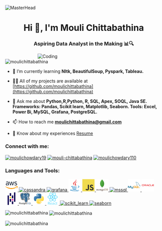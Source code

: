 ![MasterHead](https://i0.wp.com/www.sciencenews.org/wp-content/uploads/2023/04/040823_chatgpt_feat.gif?resize=1024,256&ssl=1)


<h1 align="center">Hi 👋, I'm Mouli Chittabathina</h1>
<h3 align="center">Aspiring Data Analyst in the Making 📊🔍</h3>

<img align="right" alt="Coding" width="400" src="https://assets-global.website-files.com/5c19020c997c25514d17d86f/60c0d9460c02947666c0d70c_Data%20report.gif">

<p align="left"> <img src="https://komarev.com/ghpvc/?username=moulichittabathina&label=Profile%20views&color=0e75b6&style=flat" alt="moulichittabathina" /> </p>

- 🌱 I’m currently learning **Nltk, BeautifulSoup, Pyspark, Tableau.**

- 👨‍💻 All of my projects are available at [https://github.com/moulichittabathina](https://github.com/moulichittabathina)

- 💬 Ask me about **Python,R,Python, R, SQL, Apex, SOQL, Java SE. Frameworks: Pandas, Scikit learn, Matplotlib, Seaborn.    Tools: Excel, Power Bi, MySQL, Grafana, PostgreSQL.**

- 📫 How to reach me **moulichittabathina@gmail.com**

- 📄 Know about my experiences [Resume](https://drive.google.com/file/d/1djg1uMeqySJK-udIlFqAswrd6nddG3ZY/view?usp=drive_link)

<h3 align="left">Connect with me:</h3>
<p align="left">
<a href="https://twitter.com/moulichowdary19" target="blank"><img align="center" src="https://raw.githubusercontent.com/rahuldkjain/github-profile-readme-generator/master/src/images/icons/Social/twitter.svg" alt="moulichowdary19" height="30" width="40" /></a>
<a href="https://linkedin.com/in/mouli-chittabathina" target="blank"><img align="center" src="https://raw.githubusercontent.com/rahuldkjain/github-profile-readme-generator/master/src/images/icons/Social/linked-in-alt.svg" alt="mouli-chittabathina" height="30" width="40" /></a>
<a href="https://instagram.com/moulichowdary110" target="blank"><img align="center" src="https://raw.githubusercontent.com/rahuldkjain/github-profile-readme-generator/master/src/images/icons/Social/instagram.svg" alt="moulichowdary110" height="30" width="40" /></a>
</p>

<h3 align="left">Languages and Tools:</h3>
<p align="left"> <a href="https://aws.amazon.com" target="_blank" rel="noreferrer"> <img src="https://raw.githubusercontent.com/devicons/devicon/master/icons/amazonwebservices/amazonwebservices-original-wordmark.svg" alt="aws" width="40" height="40"/> </a> <a href="https://cassandra.apache.org/" target="_blank" rel="noreferrer"> <img src="https://www.vectorlogo.zone/logos/apache_cassandra/apache_cassandra-icon.svg" alt="cassandra" width="40" height="40"/> </a> <a href="https://grafana.com" target="_blank" rel="noreferrer"> <img src="https://www.vectorlogo.zone/logos/grafana/grafana-icon.svg" alt="grafana" width="40" height="40"/> </a> <a href="https://www.java.com" target="_blank" rel="noreferrer"> <img src="https://raw.githubusercontent.com/devicons/devicon/master/icons/java/java-original.svg" alt="java" width="40" height="40"/> </a> <a href="https://developer.mozilla.org/en-US/docs/Web/JavaScript" target="_blank" rel="noreferrer"> <img src="https://raw.githubusercontent.com/devicons/devicon/master/icons/javascript/javascript-original.svg" alt="javascript" width="40" height="40"/> </a> <a href="https://www.mongodb.com/" target="_blank" rel="noreferrer"> <img src="https://raw.githubusercontent.com/devicons/devicon/master/icons/mongodb/mongodb-original-wordmark.svg" alt="mongodb" width="40" height="40"/> </a> <a href="https://www.microsoft.com/en-us/sql-server" target="_blank" rel="noreferrer"> <img src="https://www.svgrepo.com/show/303229/microsoft-sql-server-logo.svg" alt="mssql" width="40" height="40"/> </a> <a href="https://www.mysql.com/" target="_blank" rel="noreferrer"> <img src="https://raw.githubusercontent.com/devicons/devicon/master/icons/mysql/mysql-original-wordmark.svg" alt="mysql" width="40" height="40"/> </a> <a href="https://www.oracle.com/" target="_blank" rel="noreferrer"> <img src="https://raw.githubusercontent.com/devicons/devicon/master/icons/oracle/oracle-original.svg" alt="oracle" width="40" height="40"/> </a> <a href="https://pandas.pydata.org/" target="_blank" rel="noreferrer"> <img src="https://raw.githubusercontent.com/devicons/devicon/2ae2a900d2f041da66e950e4d48052658d850630/icons/pandas/pandas-original.svg" alt="pandas" width="40" height="40"/> </a> <a href="https://www.postgresql.org" target="_blank" rel="noreferrer"> <img src="https://raw.githubusercontent.com/devicons/devicon/master/icons/postgresql/postgresql-original-wordmark.svg" alt="postgresql" width="40" height="40"/> </a> <a href="https://www.python.org" target="_blank" rel="noreferrer"> <img src="https://raw.githubusercontent.com/devicons/devicon/master/icons/python/python-original.svg" alt="python" width="40" height="40"/> </a> <a href="https://reactjs.org/" target="_blank" rel="noreferrer"> <img src="https://raw.githubusercontent.com/devicons/devicon/master/icons/react/react-original-wordmark.svg" alt="react" width="40" height="40"/> </a> <a href="https://scikit-learn.org/" target="_blank" rel="noreferrer"> <img src="https://upload.wikimedia.org/wikipedia/commons/0/05/Scikit_learn_logo_small.svg" alt="scikit_learn" width="40" height="40"/> </a> <a href="https://seaborn.pydata.org/" target="_blank" rel="noreferrer"> <img src="https://seaborn.pydata.org/_images/logo-mark-lightbg.svg" alt="seaborn" width="40" height="40"/> </a> </p>

<p><img align="left" src="https://github-readme-stats.vercel.app/api/top-langs?username=moulichittabathina&show_icons=true&locale=en&layout=compact" alt="moulichittabathina" /></p>

<p>&nbsp;<img align="center" src="https://github-readme-stats.vercel.app/api?username=moulichittabathina&show_icons=true&locale=en" alt="moulichittabathina" /></p>

<p><img align="center" src="https://github-readme-streak-stats.herokuapp.com/?user=moulichittabathina&" alt="moulichittabathina" /></p>
